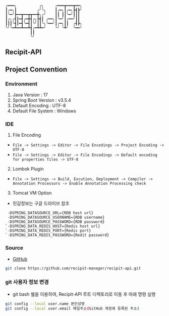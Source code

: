 ```plain

╭━━━╮          ╭╮     ╭━━━┳━━━┳━━╮
┃╭━╮┃         ╭╯╰╮    ┃╭━╮┃╭━╮┣┫┣╯
┃╰━╯┣━━┳━━┳┳━━╋╮╭╯    ┃┃ ┃┃╰━╯┃┃┃
┃╭╮╭┫┃━┫╭━╋┫╭╮┣┫┃ ╭━━╮┃╰━╯┃╭━━╯┃┃
┃┃┃╰┫┃━┫╰━┫┃╰╯┃┃╰╮╰━━╯┃╭━╮┃┃  ╭┫┣╮
╰╯╰━┻━━┻━━┻┫╭━┻┻━╯    ╰╯ ╰┻╯  ╰━━╯
           ┃┃
           ╰╯
```

## Recipit-API

## Project Convention
### Environment
1. Java Version : 17
2. Spring Boot Version : v3.5.4
3. Default Encoding : UTF-8
4. Default File System : Windows

### IDE
1. File Encoding
* `File -> Settings -> Editor -> File Encodings -> Project Encoding -> UTF-8`
* `File -> Settings -> Editor -> File Encodings -> Default encoding for properties files -> UTF-8`
2. Lombok Plugin
* `File -> Settings -> Build, Excution, Deployment -> Compiler -> Annotation Processors -> Enable Annotation Processing check`
3. Tomcat VM Option
* 민감정보는 구글 드라이브 참조 
```properties
 -DSPRING_DATASOURCE_URL={RDB host url}
 -DSPRING_DATASOURCE_USERNAME={RDB username}
 -DSPRING_DATASOURCE_PASSWORD={RDB password}
`-DSPRING_DATA_REDIS_HOST={Redis host url}
`-DSPRING_DATA_REDIS_PORT={Redis port}
`-DSPRING_DATA_REDIS_PASSWORD={Redit password}
``` 

### Source
* [GitHub](https://github.com/recipit-manager/recipit-api)

```bash
git clone https://github.com/recipit-manager/recipit-api.git 
```

### git 사용자 정보 변경
* git bash 쉘을 이용하여, Recipit-API 루트 디렉토리로 이동 후 아래 명령 실행
```bash
git config --local user.name 본인성명
git config --local user.email 메일주소(GitHub 계정에 등록된 주소)
```